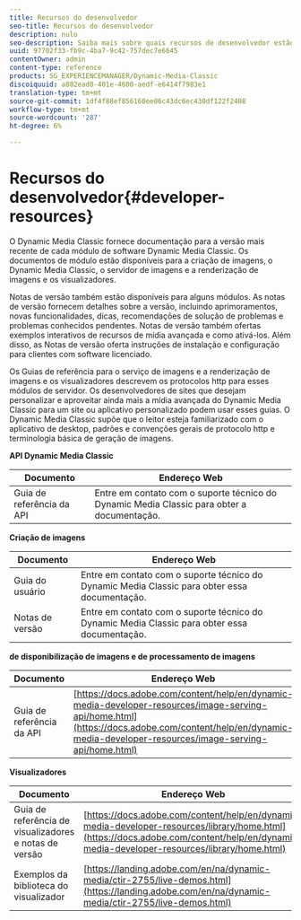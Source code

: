 ```yaml
---
title: Recursos do desenvolvedor
seo-title: Recursos do desenvolvedor
description: nulo
seo-description: Saiba mais sobre quais recursos de desenvolvedor estão disponíveis para a Dynamic Media.
uuid: 97702f33-fb9c-4ba7-9c42-757dec7e6645
contentOwner: admin
content-type: reference
products: SG_EXPERIENCEMANAGER/Dynamic-Media-Classic
discoiquuid: a802ead0-401e-4600-aedf-e6414f7983e1
translation-type: tm+mt
source-git-commit: 1df4f88ef856160ee06c43dc6ec430df122f2408
workflow-type: tm+mt
source-wordcount: '287'
ht-degree: 6%

---
```



# Recursos do desenvolvedor{#developer-resources}

O Dynamic Media Classic fornece documentação para a versão mais recente de cada módulo de software Dynamic Media Classic. Os documentos de módulo estão disponíveis para a criação de imagens, o Dynamic Media Classic, o servidor de imagens e a renderização de imagens e os visualizadores.

Notas de versão também estão disponíveis para alguns módulos. As notas de versão fornecem detalhes sobre a versão, incluindo aprimoramentos, novas funcionalidades, dicas, recomendações de solução de problemas e problemas conhecidos pendentes. Notas de versão também ofertas exemplos interativos de recursos de mídia avançada e como ativá-los. Além disso, as Notas de versão oferta instruções de instalação e configuração para clientes com software licenciado.

Os Guias de referência para o serviço de imagens e a renderização de imagens e os visualizadores descrevem os protocolos http para esses módulos de servidor. Os desenvolvedores de sites que desejam personalizar e aproveitar ainda mais a mídia avançada do Dynamic Media Classic para um site ou aplicativo personalizado podem usar esses guias. O Dynamic Media Classic supõe que o leitor esteja familiarizado com o aplicativo de desktop, padrões e convenções gerais de protocolo http e terminologia básica de geração de imagens.


**API Dynamic Media Classic**

| Documento | Endereço Web |
|--- |--- |
| Guia de referência da API | Entre em contato com o suporte técnico do Dynamic Media Classic para obter a documentação. |

**Criação de imagens**

| Documento | Endereço Web |
|--- |--- |
| Guia do usuário | Entre em contato com o suporte técnico do Dynamic Media Classic para obter essa documentação. |
| Notas de versão | Entre em contato com o suporte técnico do Dynamic Media Classic para obter essa documentação. |

**de disponibilização de imagens e de processamento de imagens**

| Documento | Endereço Web |
|--- |--- |
| Guia de referência da API | [https://docs.adobe.com/content/help/en/dynamic-media-developer-resources/image-serving-api/home.html](https://docs.adobe.com/content/help/en/dynamic-media-developer-resources/image-serving-api/home.html) |

**Visualizadores**

| Documento | Endereço Web |
|--- |--- |
| Guia de referência de visualizadores e notas de versão | [https://docs.adobe.com/content/help/en/dynamic-media-developer-resources/library/home.html](https://docs.adobe.com/content/help/en/dynamic-media-developer-resources/library/home.html) |
| Exemplos da biblioteca do visualizador | [https://landing.adobe.com/en/na/dynamic-media/ctir-2755/live-demos.html](https://landing.adobe.com/en/na/dynamic-media/ctir-2755/live-demos.html) |


<!-- 

**Web-to-Print**

|Document|Web address|
|--- |--- |
|Reference Guide|[https://www.adobe.com/go/learn_s7_webtoprint_en](https://www.adobe.com/go/learn_s7_webtoprint_en)| 

-->
